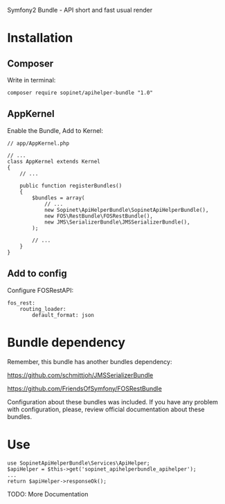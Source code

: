 Symfony2 Bundle - API short and fast usual render


# Installation

## Composer

Write in terminal:
```
composer require sopinet/apihelper-bundle "1.0"
```

## AppKernel

Enable the Bundle, Add to Kernel:
```
// app/AppKernel.php

// ...
class AppKernel extends Kernel
{
    // ...

    public function registerBundles()
    {
        $bundles = array(
            // ...
            new Sopinet\ApiHelperBundle\SopinetApiHelperBundle(),
            new FOS\RestBundle\FOSRestBundle(),
            new JMS\SerializerBundle\JMSSerializerBundle(),
        );

        // ...
    }
}
```

## Add to config

Configure FOSRestAPI:

```
fos_rest:
    routing_loader:
        default_format: json
```

# Bundle dependency

Remember, this bundle has another bundles dependency:

https://github.com/schmittjoh/JMSSerializerBundle

https://github.com/FriendsOfSymfony/FOSRestBundle

Configuration about these bundles was included.
If you have any problem with configuration, please, review official documentation about these bundles.


# Use

```
use SopinetApiHelperBundle\Services\ApiHelper;
$apiHelper = $this->get('sopinet_apihelperbundle_apihelper');
...
return $apiHelper->responseOk();
```

TODO: More Documentation
